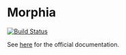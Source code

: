 # Morphia

[![Build Status](https://travis-ci.org/MorphiaOrg/morphia.svg?branch=master)](https://travis-ci.org/MorphiaOrg/morphia)

See [here](http://morphiaorg.github.io/morphia/) for the official documentation.
